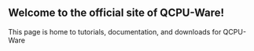 ## Welcome to the official site of QCPU-Ware!

This page is home to tutorials, documentation, and downloads for QCPU-Ware

